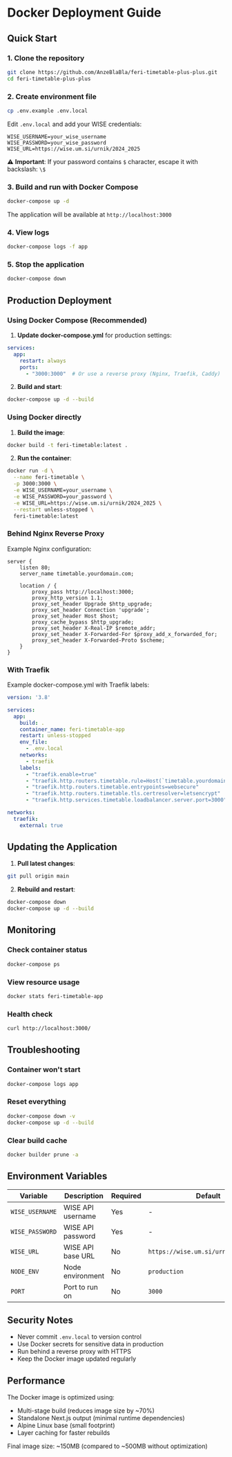 # Docker Deployment Guide

## Quick Start

### 1. Clone the repository
```bash
git clone https://github.com/AnzeBlaBla/feri-timetable-plus-plus.git
cd feri-timetable-plus-plus
```

### 2. Create environment file
```bash
cp .env.example .env.local
```

Edit `.env.local` and add your WISE credentials:
```env
WISE_USERNAME=your_wise_username
WISE_PASSWORD=your_wise_password
WISE_URL=https://wise.um.si/urnik/2024_2025
```

⚠️ **Important**: If your password contains `$` character, escape it with backslash: `\$`

### 3. Build and run with Docker Compose
```bash
docker-compose up -d
```

The application will be available at `http://localhost:3000`

### 4. View logs
```bash
docker-compose logs -f app
```

### 5. Stop the application
```bash
docker-compose down
```

## Production Deployment

### Using Docker Compose (Recommended)

1. **Update docker-compose.yml** for production settings:
```yaml
services:
  app:
    restart: always
    ports:
      - "3000:3000"  # Or use a reverse proxy (Nginx, Traefik, Caddy)
```

2. **Build and start**:
```bash
docker-compose up -d --build
```

### Using Docker directly

1. **Build the image**:
```bash
docker build -t feri-timetable:latest .
```

2. **Run the container**:
```bash
docker run -d \
  --name feri-timetable \
  -p 3000:3000 \
  -e WISE_USERNAME=your_username \
  -e WISE_PASSWORD=your_password \
  -e WISE_URL=https://wise.um.si/urnik/2024_2025 \
  --restart unless-stopped \
  feri-timetable:latest
```

### Behind Nginx Reverse Proxy

Example Nginx configuration:
```nginx
server {
    listen 80;
    server_name timetable.yourdomain.com;

    location / {
        proxy_pass http://localhost:3000;
        proxy_http_version 1.1;
        proxy_set_header Upgrade $http_upgrade;
        proxy_set_header Connection 'upgrade';
        proxy_set_header Host $host;
        proxy_cache_bypass $http_upgrade;
        proxy_set_header X-Real-IP $remote_addr;
        proxy_set_header X-Forwarded-For $proxy_add_x_forwarded_for;
        proxy_set_header X-Forwarded-Proto $scheme;
    }
}
```

### With Traefik

Example docker-compose.yml with Traefik labels:
```yaml
version: '3.8'

services:
  app:
    build: .
    container_name: feri-timetable-app
    restart: unless-stopped
    env_file:
      - .env.local
    networks:
      - traefik
    labels:
      - "traefik.enable=true"
      - "traefik.http.routers.timetable.rule=Host(`timetable.yourdomain.com`)"
      - "traefik.http.routers.timetable.entrypoints=websecure"
      - "traefik.http.routers.timetable.tls.certresolver=letsencrypt"
      - "traefik.http.services.timetable.loadbalancer.server.port=3000"

networks:
  traefik:
    external: true
```

## Updating the Application

1. **Pull latest changes**:
```bash
git pull origin main
```

2. **Rebuild and restart**:
```bash
docker-compose down
docker-compose up -d --build
```

## Monitoring

### Check container status
```bash
docker-compose ps
```

### View resource usage
```bash
docker stats feri-timetable-app
```

### Health check
```bash
curl http://localhost:3000/
```

## Troubleshooting

### Container won't start
```bash
docker-compose logs app
```

### Reset everything
```bash
docker-compose down -v
docker-compose up -d --build
```

### Clear build cache
```bash
docker builder prune -a
```

## Environment Variables

| Variable | Description | Required | Default |
|----------|-------------|----------|---------|
| `WISE_USERNAME` | WISE API username | Yes | - |
| `WISE_PASSWORD` | WISE API password | Yes | - |
| `WISE_URL` | WISE API base URL | No | `https://wise.um.si/urnik/2024_2025` |
| `NODE_ENV` | Node environment | No | `production` |
| `PORT` | Port to run on | No | `3000` |

## Security Notes

- Never commit `.env.local` to version control
- Use Docker secrets for sensitive data in production
- Run behind a reverse proxy with HTTPS
- Keep the Docker image updated regularly

## Performance

The Docker image is optimized using:
- Multi-stage build (reduces image size by ~70%)
- Standalone Next.js output (minimal runtime dependencies)
- Alpine Linux base (small footprint)
- Layer caching for faster rebuilds

Final image size: ~150MB (compared to ~500MB without optimization)
